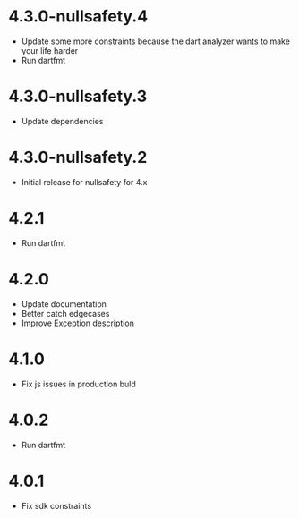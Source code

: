 # 4.3.0-nullsafety.4

- Update some more constraints because the dart analyzer wants to make your life harder
- Run dartfmt

# 4.3.0-nullsafety.3

- Update dependencies

# 4.3.0-nullsafety.2

- Initial release for nullsafety for 4.x

# 4.2.1

- Run dartfmt

# 4.2.0

- Update documentation
- Better catch edgecases
- Improve Exception description

# 4.1.0

- Fix js issues in production buld

# 4.0.2

- Run dartfmt

# 4.0.1

- Fix sdk constraints
